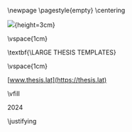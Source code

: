 \newpage
\pagestyle{empty}
\centering

![](./format/crest.png){height=3cm}

\vspace{1cm}

\textbf{\LARGE THESIS TEMPLATES}

\vspace{1cm}

[www.thesis.lat](https://thesis.lat)

\vfill

2024

\justifying
